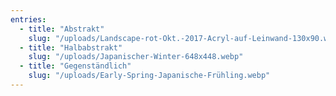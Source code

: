 ```yaml
---
entries:
  - title: "Abstrakt"
    slug: "/uploads/Landscape-rot-Okt.-2017-Acryl-auf-Leinwand-130x90.webp"
  - title: "Halbabstrakt"
    slug: "/uploads/Japanischer-Winter-648x448.webp"
  - title: "Gegenständlich"
    slug: "/uploads/Early-Spring-Japanische-Frühling.webp"
---
```

